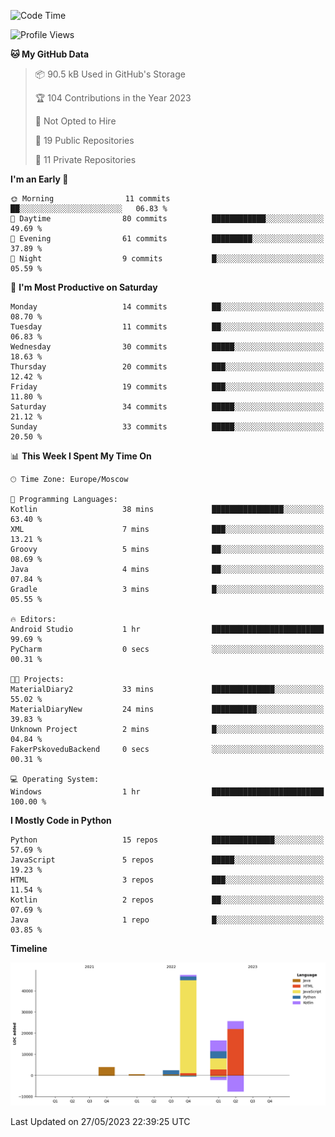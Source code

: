 <!--START_SECTION:waka-->
![Code Time](http://img.shields.io/badge/Code%20Time-100%20hrs%2021%20mins-blue)

![Profile Views](http://img.shields.io/badge/Profile%20Views-0-blue)

**🐱 My GitHub Data** 

> 📦 90.5 kB Used in GitHub's Storage 
 > 
> 🏆 104 Contributions in the Year 2023
 > 
> 🚫 Not Opted to Hire
 > 
> 📜 19 Public Repositories 
 > 
> 🔑 11 Private Repositories 
 > 
**I'm an Early 🐤** 

```text
🌞 Morning                11 commits          ██░░░░░░░░░░░░░░░░░░░░░░░   06.83 % 
🌆 Daytime                80 commits          ████████████░░░░░░░░░░░░░   49.69 % 
🌃 Evening                61 commits          █████████░░░░░░░░░░░░░░░░   37.89 % 
🌙 Night                  9 commits           █░░░░░░░░░░░░░░░░░░░░░░░░   05.59 % 
```
📅 **I'm Most Productive on Saturday** 

```text
Monday                   14 commits          ██░░░░░░░░░░░░░░░░░░░░░░░   08.70 % 
Tuesday                  11 commits          ██░░░░░░░░░░░░░░░░░░░░░░░   06.83 % 
Wednesday                30 commits          █████░░░░░░░░░░░░░░░░░░░░   18.63 % 
Thursday                 20 commits          ███░░░░░░░░░░░░░░░░░░░░░░   12.42 % 
Friday                   19 commits          ███░░░░░░░░░░░░░░░░░░░░░░   11.80 % 
Saturday                 34 commits          █████░░░░░░░░░░░░░░░░░░░░   21.12 % 
Sunday                   33 commits          █████░░░░░░░░░░░░░░░░░░░░   20.50 % 
```


📊 **This Week I Spent My Time On** 

```text
🕑︎ Time Zone: Europe/Moscow

💬 Programming Languages: 
Kotlin                   38 mins             ████████████████░░░░░░░░░   63.40 % 
XML                      7 mins              ███░░░░░░░░░░░░░░░░░░░░░░   13.21 % 
Groovy                   5 mins              ██░░░░░░░░░░░░░░░░░░░░░░░   08.69 % 
Java                     4 mins              ██░░░░░░░░░░░░░░░░░░░░░░░   07.84 % 
Gradle                   3 mins              █░░░░░░░░░░░░░░░░░░░░░░░░   05.55 % 

🔥 Editors: 
Android Studio           1 hr                █████████████████████████   99.69 % 
PyCharm                  0 secs              ░░░░░░░░░░░░░░░░░░░░░░░░░   00.31 % 

🐱‍💻 Projects: 
MaterialDiary2           33 mins             ██████████████░░░░░░░░░░░   55.02 % 
MaterialDiaryNew         24 mins             ██████████░░░░░░░░░░░░░░░   39.83 % 
Unknown Project          2 mins              █░░░░░░░░░░░░░░░░░░░░░░░░   04.84 % 
FakerPskoveduBackend     0 secs              ░░░░░░░░░░░░░░░░░░░░░░░░░   00.31 % 

💻 Operating System: 
Windows                  1 hr                █████████████████████████   100.00 % 
```

**I Mostly Code in Python** 

```text
Python                   15 repos            ██████████████░░░░░░░░░░░   57.69 % 
JavaScript               5 repos             █████░░░░░░░░░░░░░░░░░░░░   19.23 % 
HTML                     3 repos             ███░░░░░░░░░░░░░░░░░░░░░░   11.54 % 
Kotlin                   2 repos             ██░░░░░░░░░░░░░░░░░░░░░░░   07.69 % 
Java                     1 repo              █░░░░░░░░░░░░░░░░░░░░░░░░   03.85 % 
```



**Timeline**

![Lines of Code chart](https://raw.githubusercontent.com/Adlemex/Adlemex/main/assets/bar_graph.png)


 Last Updated on 27/05/2023 22:39:25 UTC
<!--END_SECTION:waka-->
